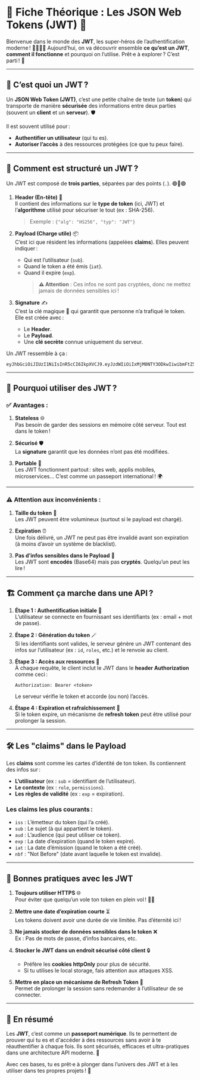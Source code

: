 # 🌟 Fiche Théorique : Les JSON Web Tokens (JWT) 🚀

Bienvenue dans le monde des **JWT**, les super-héros de l’authentification moderne ! 🦸‍♂️🦸‍♀️ Aujourd’hui, on va découvrir ensemble **ce qu’est un JWT**, **comment il fonctionne** et pourquoi on l’utilise. Prêt·e à explorer ? C’est parti ! 🎉

---

## 🧐 C’est quoi un JWT ?

Un **JSON Web Token (JWT)**, c’est une petite chaîne de texte (un **token**) qui transporte de manière **sécurisée** des informations entre deux parties (souvent un **client** et un **serveur**). 🛡️

Il est souvent utilisé pour :

- **Authentifier un utilisateur** (qui tu es).
- **Autoriser l’accès** à des ressources protégées (ce que tu peux faire).

---

## 🧩 Comment est structuré un JWT ?

Un JWT est composé de **trois parties**, séparées par des points (`.`). 🟢🔵🟣

1. **Header (En-tête)** 📰  
   Il contient des informations sur le **type de token** (ici, JWT) et l’**algorithme** utilisé pour sécuriser le tout (ex : SHA-256).

   > Exemple : `{"alg": "HS256", "typ": "JWT"}`

2. **Payload (Charge utile)** 📦  
   C’est ici que résident les informations (appelées **claims**). Elles peuvent indiquer :

   - Qui est l’utilisateur (`sub`).
   - Quand le token a été émis (`iat`).
   - Quand il expire (`exp`).
     > **⚠️ Attention** : Ces infos ne sont pas cryptées, donc ne mettez jamais de données sensibles ici !

3. **Signature** ✍️  
   C’est la clé magique 🔑 qui garantit que personne n’a trafiqué le token. Elle est créée avec :
   - Le **Header**.
   - Le **Payload**.
   - Une **clé secrète** connue uniquement du serveur.

Un JWT ressemble à ça :

```
eyJhbGciOiJIUzI1NiIsInR5cCI6IkpXVCJ9.eyJzdWIiOiIxMjM0NTY3ODkwIiwibmFtZSI6IkpvaG4gRG9lIiwiaWF0IjoxNTE2MjM5MDIyfQ.SflKxwRJSMeKKF2QT4fwpMeJf36POk6yJV_adQssw5c
```

---

## 🔑 Pourquoi utiliser des JWT ?

### ✅ **Avantages** :

1. **Stateless** 🌐  
   Pas besoin de garder des sessions en mémoire côté serveur. Tout est dans le token !

2. **Sécurisé** 🛡️  
   La **signature** garantit que les données n’ont pas été modifiées.

3. **Portable** 🧳  
   Les JWT fonctionnent partout : sites web, applis mobiles, microservices… C’est comme un passeport international ! 🌍

---

### ⚠️ **Attention aux inconvénients** :

1. **Taille du token** 🐘  
   Les JWT peuvent être volumineux (surtout si le payload est chargé).

2. **Expiration** ⏰  
   Une fois délivré, un JWT ne peut pas être invalidé avant son expiration (à moins d’avoir un système de blacklist).

3. **Pas d’infos sensibles dans le Payload** 🚨  
   Les JWT sont **encodés** (Base64) mais pas **cryptés**. Quelqu’un peut les lire !

---

## 🏗️ Comment ça marche dans une API ?

1. **Étape 1 : Authentification initiale** 👤  
   L’utilisateur se connecte en fournissant ses identifiants (ex : email + mot de passe).

2. **Étape 2 : Génération du token** 🪄  
   Si les identifiants sont valides, le serveur génère un JWT contenant des infos sur l’utilisateur (ex : `id`, `roles`, etc.) et le renvoie au client.

3. **Étape 3 : Accès aux ressources** 📂  
   À chaque requête, le client inclut le JWT dans le **header Authorization** comme ceci :

   ```
   Authorization: Bearer <token>
   ```

   Le serveur vérifie le token et accorde (ou non) l’accès.

4. **Étape 4 : Expiration et rafraîchissement** 🔄  
   Si le token expire, un mécanisme de **refresh token** peut être utilisé pour prolonger la session.

---

## 🛠️ Les "claims" dans le Payload

Les **claims** sont comme les cartes d’identité de ton token. Ils contiennent des infos sur :

- **L’utilisateur** (ex : `sub` = identifiant de l’utilisateur).
- **Le contexte** (ex : `role`, `permissions`).
- **Les règles de validité** (ex : `exp` = expiration).

### Les claims les plus courants :

- `iss` : L’émetteur du token (qui l’a créé).
- `sub` : Le sujet (à qui appartient le token).
- `aud` : L’audience (qui peut utiliser ce token).
- `exp` : La date d’expiration (quand le token expire).
- `iat` : La date d’émission (quand le token a été créé).
- `nbf` : "Not Before" (date avant laquelle le token est invalide).

---

## 🎯 Bonnes pratiques avec les JWT

1. **Toujours utiliser HTTPS** 🌐  
   Pour éviter que quelqu’un vole ton token en plein vol ! 🕵️‍♂️

2. **Mettre une date d’expiration courte** ⏳  
   Les tokens doivent avoir une durée de vie limitée. Pas d’éternité ici !

3. **Ne jamais stocker de données sensibles dans le token** ❌  
   Ex : Pas de mots de passe, d’infos bancaires, etc.

4. **Stocker le JWT dans un endroit sécurisé côté client** 🔒

   - Préfère les **cookies httpOnly** pour plus de sécurité.
   - Si tu utilises le local storage, fais attention aux attaques XSS.

5. **Mettre en place un mécanisme de Refresh Token** 🔄  
   Permet de prolonger la session sans redemander à l’utilisateur de se connecter.

---

## 🌈 En résumé

Les **JWT**, c’est comme un **passeport numérique**. Ils te permettent de prouver qui tu es et d'accéder à des ressources sans avoir à te réauthentifier à chaque fois. Ils sont sécurisés, efficaces et ultra-pratiques dans une architecture API moderne. 💪

Avec ces bases, tu es prêt·e à plonger dans l’univers des JWT et à les utiliser dans tes propres projets ! 🚀
